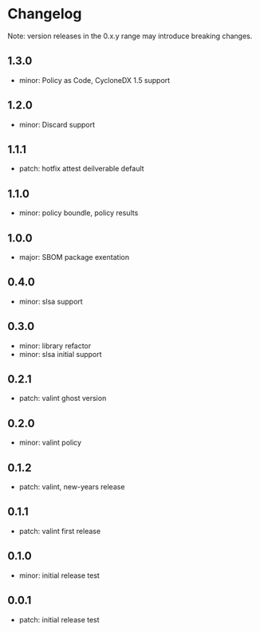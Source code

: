 # Changelog
Note: version releases in the 0.x.y range may introduce breaking changes.

## 1.3.0

- minor: Policy as Code, CycloneDX 1.5 support

## 1.2.0

- minor: Discard support

## 1.1.1

- patch: hotfix attest deilverable default

## 1.1.0

- minor: policy boundle, policy results

## 1.0.0

- major: SBOM package exentation

## 0.4.0

- minor: slsa support

## 0.3.0

- minor: library refactor
- minor: slsa initial support

## 0.2.1

- patch: valint ghost version

## 0.2.0

- minor: valint policy

## 0.1.2

- patch: valint, new-years release

## 0.1.1

- patch: valint first release

## 0.1.0

- minor: initial release test

## 0.0.1

- patch: initial release test
